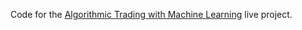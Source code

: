Code for the [Algorithmic Trading with Machine Learning](https://www.manning.com/liveproject/algorithmic-trading-with-machine-learning) live project.
